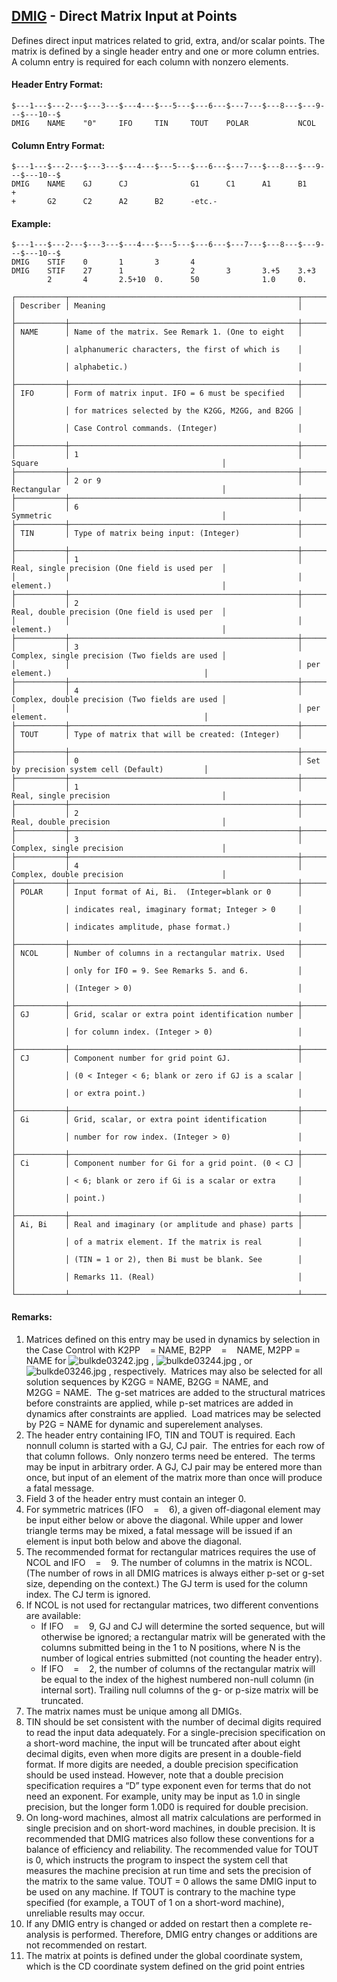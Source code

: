 ## [DMIG](https://help.hexagonmi.com/bundle/MSC_Nastran_2022.4/page/Nastran_Combined_Book/qrg/bulkde/TOC.DMIG.xhtml) - Direct Matrix Input at Points

Defines direct input matrices related to grid, extra, and/or scalar points. The matrix is defined by a single header entry and one or more column entries. A column entry is required for each column with nonzero elements.

#### Header Entry Format:

```nastran
$---1---$---2---$---3---$---4---$---5---$---6---$---7---$---8---$---9---$---10--$
DMIG    NAME    "0"     IFO     TIN     TOUT    POLAR           NCOL            
```

#### Column Entry Format:

```nastran
$---1---$---2---$---3---$---4---$---5---$---6---$---7---$---8---$---9---$---10--$
DMIG    NAME    GJ      CJ              G1      C1      A1      B1      +       
+       G2      C2      A2      B2      -etc.-                                  
```

#### Example:

```nastran
$---1---$---2---$---3---$---4---$---5---$---6---$---7---$---8---$---9---$---10--$
DMIG    STIF    0       1       3       4                                       
DMIG    STIF    27      1               2       3       3.+5    3.+3            
        2       4       2.5+10  0.      50              1.0     0.              
```

```text
┌───────────┬───────────────────────────────────────────────────┬────────────────────────────────────────────────┐
│ Describer │ Meaning                                           │                                                │
├───────────┼───────────────────────────────────────────────────┼────────────────────────────────────────────────┤
│ NAME      │ Name of the matrix. See Remark 1. (One to eight   │                                                │
│           │ alphanumeric characters, the first of which is    │                                                │
│           │ alphabetic.)                                      │                                                │
├───────────┼───────────────────────────────────────────────────┼────────────────────────────────────────────────┤
│ IFO       │ Form of matrix input. IFO = 6 must be specified   │                                                │
│           │ for matrices selected by the K2GG, M2GG, and B2GG │                                                │
│           │ Case Control commands. (Integer)                  │                                                │
├───────────┼───────────────────────────────────────────────────┼────────────────────────────────────────────────┤
│           │ 1                                                 │ Square                                         │
├───────────┼───────────────────────────────────────────────────┼────────────────────────────────────────────────┤
│           │ 2 or 9                                            │ Rectangular                                    │
├───────────┼───────────────────────────────────────────────────┼────────────────────────────────────────────────┤
│           │ 6                                                 │ Symmetric                                      │
├───────────┼───────────────────────────────────────────────────┼────────────────────────────────────────────────┤
│ TIN       │ Type of matrix being input: (Integer)             │                                                │
├───────────┼───────────────────────────────────────────────────┼────────────────────────────────────────────────┤
│           │ 1                                                 │ Real, single precision (One field is used per  │
│           │                                                   │ element.)                                      │
├───────────┼───────────────────────────────────────────────────┼────────────────────────────────────────────────┤
│           │ 2                                                 │ Real, double precision (One field is used per  │
│           │                                                   │ element.)                                      │
├───────────┼───────────────────────────────────────────────────┼────────────────────────────────────────────────┤
│           │ 3                                                 │ Complex, single precision (Two fields are used │
│           │                                                   │ per element.)                                  │
├───────────┼───────────────────────────────────────────────────┼────────────────────────────────────────────────┤
│           │ 4                                                 │ Complex, double precision (Two fields are used │
│           │                                                   │ per element.                                   │
├───────────┼───────────────────────────────────────────────────┼────────────────────────────────────────────────┤
│ TOUT      │ Type of matrix that will be created: (Integer)    │                                                │
├───────────┼───────────────────────────────────────────────────┼────────────────────────────────────────────────┤
│           │ 0                                                 │ Set by precision system cell (Default)         │
├───────────┼───────────────────────────────────────────────────┼────────────────────────────────────────────────┤
│           │ 1                                                 │ Real, single precision                         │
├───────────┼───────────────────────────────────────────────────┼────────────────────────────────────────────────┤
│           │ 2                                                 │ Real, double precision                         │
├───────────┼───────────────────────────────────────────────────┼────────────────────────────────────────────────┤
│           │ 3                                                 │ Complex, single precision                      │
├───────────┼───────────────────────────────────────────────────┼────────────────────────────────────────────────┤
│           │ 4                                                 │ Complex, double precision                      │
├───────────┼───────────────────────────────────────────────────┼────────────────────────────────────────────────┤
│ POLAR     │ Input format of Ai, Bi.  (Integer=blank or 0      │                                                │
│           │ indicates real, imaginary format; Integer > 0     │                                                │
│           │ indicates amplitude, phase format.)               │                                                │
├───────────┼───────────────────────────────────────────────────┼────────────────────────────────────────────────┤
│ NCOL      │ Number of columns in a rectangular matrix. Used   │                                                │
│           │ only for IFO = 9. See Remarks 5. and 6.           │                                                │
│           │ (Integer > 0)                                     │                                                │
├───────────┼───────────────────────────────────────────────────┼────────────────────────────────────────────────┤
│ GJ        │ Grid, scalar or extra point identification number │                                                │
│           │ for column index. (Integer > 0)                   │                                                │
├───────────┼───────────────────────────────────────────────────┼────────────────────────────────────────────────┤
│ CJ        │ Component number for grid point GJ.               │                                                │
│           │ (0 < Integer < 6; blank or zero if GJ is a scalar │                                                │
│           │ or extra point.)                                  │                                                │
├───────────┼───────────────────────────────────────────────────┼────────────────────────────────────────────────┤
│ Gi        │ Grid, scalar, or extra point identification       │                                                │
│           │ number for row index. (Integer > 0)               │                                                │
├───────────┼───────────────────────────────────────────────────┼────────────────────────────────────────────────┤
│ Ci        │ Component number for Gi for a grid point. (0 < CJ │                                                │
│           │ < 6; blank or zero if Gi is a scalar or extra     │                                                │
│           │ point.)                                           │                                                │
├───────────┼───────────────────────────────────────────────────┼────────────────────────────────────────────────┤
│ Ai, Bi    │ Real and imaginary (or amplitude and phase) parts │                                                │
│           │ of a matrix element. If the matrix is real        │                                                │
│           │ (TIN = 1 or 2), then Bi must be blank. See        │                                                │
│           │ Remarks 11. (Real)                                │                                                │
└───────────┴───────────────────────────────────────────────────┴────────────────────────────────────────────────┘
```

#### Remarks:

1. Matrices defined on this entry may be used in dynamics by selection in the Case Control with K2PP    = NAME, B2PP    =    NAME, M2PP =    NAME for  ![bulkde03242.jpg](https://help-be.hexagonmi.com/bundle/MSC_Nastran_2022.4/page/Nastran_Combined_Book/qrg/bulkde/../../../assets/bulkde03242.jpg?_LANG=enus) ,  ![bulkde03244.jpg](https://help-be.hexagonmi.com/bundle/MSC_Nastran_2022.4/page/Nastran_Combined_Book/qrg/bulkde/../../../assets/bulkde03244.jpg?_LANG=enus) , or  ![bulkde03246.jpg](https://help-be.hexagonmi.com/bundle/MSC_Nastran_2022.4/page/Nastran_Combined_Book/qrg/bulkde/../../../assets/bulkde03246.jpg?_LANG=enus) , respectively.  Matrices may also be selected for all solution sequences by K2GG = NAME, B2GG = NAME, and M2GG = NAME.  The g-set matrices are added to the structural matrices before constraints are applied, while p-set matrices are added in dynamics after constraints are applied.  Load matrices may be selected by P2G = NAME for dynamic and superelement analyses.
2. The header entry containing IFO, TIN and TOUT is required. Each nonnull column is started with a GJ, CJ pair.  The entries for each row of that column follows.  Only nonzero terms need be entered.  The terms may be input in arbitrary order. A GJ, CJ pair may be entered more than once, but input of an element of the matrix more than once will produce a fatal message.
3. Field 3 of the header entry must contain an integer 0.
4. For symmetric matrices (IFO    =    6), a given off-diagonal element may be input either below or above the diagonal. While upper and lower triangle terms may be mixed, a fatal message will be issued if an element is input both below and above the diagonal.
5. The recommended format for rectangular matrices requires the use of NCOL and IFO    =    9. The number of columns in the matrix is NCOL. (The number of rows in all DMIG matrices is always either p-set or g-set size, depending on the context.) The GJ term is used for the column index. The CJ term is ignored.
6. If NCOL is not used for rectangular matrices, two different conventions are available:
     - If IFO    =    9, GJ and CJ will determine the sorted sequence, but will otherwise be ignored; a rectangular matrix will be generated with the columns submitted being in the 1 to N positions, where N is the number of logical entries submitted (not counting the header entry).
     - If IFO    =    2, the number of columns of the rectangular matrix will be equal to the index of the highest numbered non-null column (in internal sort). Trailing null columns of the g- or p-size matrix will be truncated.
7. The matrix names must be unique among all DMIGs.
8. TIN should be set consistent with the number of decimal digits required to read the input data adequately. For a single-precision specification on a short-word machine, the input will be truncated after about eight decimal digits, even when more digits are present in a double-field format. If more digits are needed, a double precision specification should be used instead. However, note that a double precision specification requires a “D” type exponent even for terms that do not need an exponent. For example, unity may be input as 1.0 in single precision, but the longer form 1.0D0 is required for double precision.
9. On long-word machines, almost all matrix calculations are performed in single precision and on short-word machines, in double precision. It is recommended that DMIG matrices also follow these conventions for a balance of efficiency and reliability. The recommended value for TOUT is 0, which instructs the program to inspect the system cell that measures the machine precision at run time and sets the precision of the matrix to the same value. TOUT = 0 allows the same DMIG input to be used on any machine. If TOUT is contrary to the machine type specified (for example, a TOUT of 1 on a short-word machine), unreliable results may occur.
10. If any DMIG entry is changed or added on restart then a complete re-analysis is performed. Therefore, DMIG entry changes or additions are not recommended on restart.
11. The matrix at points is defined under the global coordinate system, which is the CD coordinate system defined on the grid point entries
